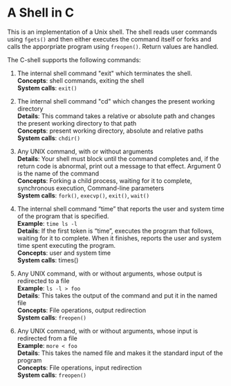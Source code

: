 # A Shell in C

This is an implementation of a Unix shell. The shell reads user commands using `fgets()` and then either executes the command itself or forks and calls the apporpriate program using `freopen()`. Return values are handled. 

The C-shell supports the following commands:

1. The internal shell command "exit" which terminates the shell.  
   **Concepts**: shell commands, exiting the shell  
   **System calls**: `exit()`  
 
2. The internal shell command "cd" which changes the present working directory  
   **Details**: This command takes a relative or absolute path and changes the present working directory to that path  
   **Concepts**: present working directory, absolute and relative paths  
   **System calls**: `chdir()`  
 
3. Any UNIX command, with or without arguments  
   **Details**: Your shell must block until the command completes and, if the return code is abnormal, print out a message to that effect. Argument 0 is the name of the command  
   **Concepts**: Forking a child process, waiting for it to complete, synchronous execution, Command-line parameters  
   **System calls**: `fork()`, `execvp()`, `exit()`, `wait()`  
 
4. The internal shell command “time” that reports the user and system time of the program that is specified.  
   **Example**:  `time ls -l`  
   **Details**: If the first token is “time”, executes the program that follows, waiting for it to complete. When it finishes, reports the user and system time spent executing the program.  
   **Concepts**: user and system time  
   **System calls**: times()  
 
5. Any UNIX command, with or without arguments, whose output is redirected to a file  
   **Example**: `ls -l > foo`  
   **Details**: This takes the output of the command and put it in the named file  
   **Concepts**: File operations, output redirection  
   **System calls**: `freopen()`  
 
6. Any UNIX command, with or without arguments, whose input is redirected from a file  
   **Example**:  `more < foo`  
   **Details**: This takes the named file and makes it the standard input of the program  
   **Concepts**: File operations, input redirection  
   **System calls**: `freopen()`  
 

